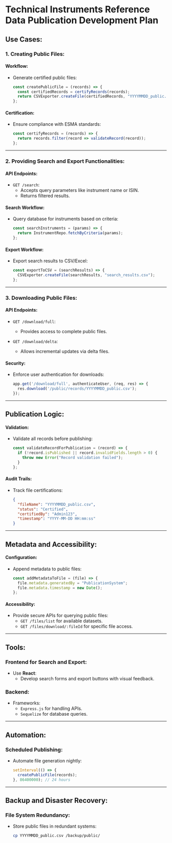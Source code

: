 # Technical Instruments Reference Data Publication Development Plan

## Use Cases:
### 1. Creating Public Files:
#### Workflow:
- Generate certified public files:
  ```javascript
  const createPublicFile = (records) => {
    const certifiedRecords = certifyRecords(records);
    return CSVExporter.createFile(certifiedRecords, "YYYYMMDD_public.csv");
  };
  ```

#### Certification:
- Ensure compliance with ESMA standards:
  ```javascript
  const certifyRecords = (records) => {
    return records.filter(record => validateRecord(record));
  };
  ```

---

### 2. Providing Search and Export Functionalities:
#### API Endpoints:
- `GET /search`:
  - Accepts query parameters like instrument name or ISIN.
  - Returns filtered results.

#### Search Workflow:
- Query database for instruments based on criteria:
  ```javascript
  const searchInstruments = (params) => {
    return InstrumentRepo.fetchByCriteria(params);
  };
  ```

#### Export Workflow:
- Export search results to CSV/Excel:
  ```javascript
  const exportToCSV = (searchResults) => {
    CSVExporter.createFile(searchResults, "search_results.csv");
  };
  ```

---

### 3. Downloading Public Files:
#### API Endpoints:
- `GET /download/full`:
  - Provides access to complete public files.

- `GET /download/delta`:
  - Allows incremental updates via delta files.

#### Security:
- Enforce user authentication for downloads:
  ```javascript
  app.get('/download/full', authenticateUser, (req, res) => {
    res.download('/public/records/YYYYMMDD_public.csv');
  });
  ```

---

## Publication Logic:
#### Validation:
- Validate all records before publishing:
  ```javascript
  const validateRecordForPublication = (record) => {
    if (!record.isPublished || record.invalidFields.length > 0) {
      throw new Error("Record validation failed");
    }
  };
  ```

#### Audit Trails:
- Track file certifications:
  ```json
  {
    "fileName": "YYYYMMDD_public.csv",
    "status": "Certified",
    "certifiedBy": "Admin123",
    "timestamp": "YYYY-MM-DD HH:mm:ss"
  }
  ```

---

## Metadata and Accessibility:
#### Configuration:
- Append metadata to public files:
  ```javascript
  const addMetadataToFile = (file) => {
    file.metadata.generatedBy = "PublicationSystem";
    file.metadata.timestamp = new Date();
  };
  ```

#### Accessibility:
- Provide secure APIs for querying public files:
  - `GET /files/list` for available datasets.
  - `GET /files/download/:fileId` for specific file access.

---

## Tools:
### Frontend for Search and Export:
- Use **React**:
  - Develop search forms and export buttons with visual feedback.

### Backend:
- Frameworks:
  - `Express.js` for handling APIs.
  - `Sequelize` for database queries.

---

## Automation:
### Scheduled Publishing:
- Automate file generation nightly:
  ```javascript
  setInterval(() => {
    createPublicFile(records);
  }, 86400000); // 24 hours
  ```

---

## Backup and Disaster Recovery:
### File System Redundancy:
- Store public files in redundant systems:
  ```bash
  cp YYYYMMDD_public.csv /backup/public/